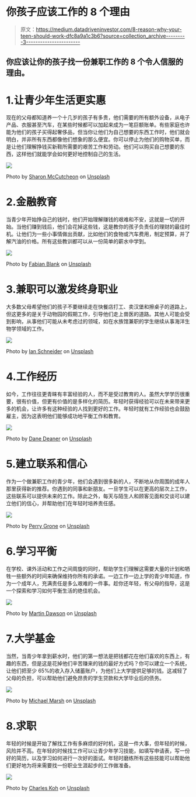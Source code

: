 # 你孩子应该工作的 8 个理由

> 原文：<https://medium.datadriveninvestor.com/8-reason-why-your-teen-should-work-dfc8a9a1c3b6?source=collection_archive---------3----------------------->

## 你应该让你的孩子找一份兼职工作的 8 个令人信服的理由。

# 1.让青少年生活更实惠

现在的父母都知道养一个十几岁的孩子有多贵，他们需要的所有额外设备，从电子产品、衣服甚至汽车，在某些时候都可以加起来成为一笔巨额账单。有些家庭也许能为他们的孩子买得起奢侈品，但当你让他们为自己想要的东西工作时，他们就会明白，并非所有东西都像他们想象的那么便宜。你可以停止为他们的购物买单，而是让他们理解挣钱买新鞋所需要的艰苦工作和劳动。他们可以购买自己想要的东西，这样他们就能学会如何更好地控制自己的生活。

![](img/63bf4979f358dc6f27eb312f660f840d.png)

Photo by [Sharon McCutcheon](https://unsplash.com/@sharonmccutcheon?utm_source=medium&utm_medium=referral) on [Unsplash](https://unsplash.com?utm_source=medium&utm_medium=referral)

# 2.金融教育

当青少年开始挣自己的钱时，他们开始理解赚钱的艰难和不安，这就是一切的开始。当他们赚到钱后，他们会花掉这些钱，这是教你的孩子负责任的理财的最佳时机。让他们为一些小事情做出贡献，比如他们的食物或汽车费用，制定预算，并了解汽油的价格。所有这些教训都可以从一份简单的薪水中学到。

![](img/5c7b4fcdb9e609b9a3d1522869fea310.png)

Photo by [Fabian Blank](https://unsplash.com/@blankerwahnsinn?utm_source=medium&utm_medium=referral) on [Unsplash](https://unsplash.com?utm_source=medium&utm_medium=referral)

# 3.兼职可以激发终身职业

大多数父母希望他们的孩子不要继续走在快餐店打工、卖汉堡和擦桌子的道路上，但这更多的是关于动物园的假期工作，引导他们走上兽医的道路。其他人可能会受到影响，从事他们可能从未考虑过的领域，如在水族馆兼职的学生继续从事海洋生物学领域的工作。

![](img/52ff839f8c60507ee9bed505eac1d956.png)

Photo by [Ian Schneider](https://unsplash.com/@goian?utm_source=medium&utm_medium=referral) on [Unsplash](https://unsplash.com?utm_source=medium&utm_medium=referral)

# 4.工作经历

如今，工作往往更青睐有丰富经验的人，而不是受过教育的人。虽然大学学历很重要，很有价值，但更有价值的是多样化的简历。年轻时获得经验可以在未来带来更多的机会，让许多有这种经验的人找到更好的工作。年轻时就有工作经验也会鼓励雇主，因为这表明他们能够成功地平衡工作和教育。

![](img/d9caff0912f502b69cfb11246ff21740.png)

Photo by [Dane Deaner](https://unsplash.com/@danedeaner?utm_source=medium&utm_medium=referral) on [Unsplash](https://unsplash.com?utm_source=medium&utm_medium=referral)

# 5.建立联系和信心

作为一个做兼职工作的青少年，他们会遇到很多新的人，不断地从你周围的成年人那里获得新的推荐。你遇到的同事和新朋友。一旦学生可以在更高的层次上工作，这些联系可以提供未来的工作。除此之外，每天与陌生人和顾客见面和交谈可以建立他们的信心，并帮助他们在年轻时培养责任感。

![](img/4b4d0806f2a08177f26b7d5bbb38df61.png)

Photo by [Perry Grone](https://unsplash.com/@perrygrone?utm_source=medium&utm_medium=referral) on [Unsplash](https://unsplash.com?utm_source=medium&utm_medium=referral)

# 6.学习平衡

在学校、课外活动和工作之间周旋的同时，帮助学生们理解这需要大量的计划和牺牲一些额外的时间来确保维持你所有的承诺。一边工作一边上学的青少年知道，作为一个成年人，充满责任是多么艰难的一件事。趁你还年轻，有父母的指导，这是一个探索和学习如何平衡生活的绝佳机会。

![](img/90aa36eac7fe805caac20b4e8688c5b7.png)

Photo by [Martin Dawson](https://unsplash.com/@dawsino?utm_source=medium&utm_medium=referral) on [Unsplash](https://unsplash.com?utm_source=medium&utm_medium=referral)

# 7.大学基金

当然，当青少年拿到薪水时，他们的第一想法是把钱都花在他们喜欢的东西上，有趣的东西，但是这是花掉他们辛苦赚来的钱的最好方式吗？你可以建立一个系统，让他们把至少 65%的收入存入储蓄账户，为他们上大学提供足够的钱。这减轻了父母的负担，可以帮助他们避免昂贵的学生贷款和大学毕业后的债务。

![](img/698816d1ba6d9824c2734ebbef32e81e.png)

Photo by [Michael Marsh](https://unsplash.com/@muskratmike?utm_source=medium&utm_medium=referral) on [Unsplash](https://unsplash.com?utm_source=medium&utm_medium=referral)

# 8.求职

年轻的时候是开始了解找工作有多麻烦的好时机，这是一件大事，但年轻的时候，风险并不高。在年轻的时候找工作可以让青少年学习技能，如填写申请表，写一份好的简历，以及学习如何进行一次好的面试。年轻时磨练所有这些技能可以帮助他们更好地为将来需要找一份职业生涯起步的工作做准备。

![](img/b11c593e90a8d5d651008c1edfa9563e.png)

Photo by [Charles Koh](https://unsplash.com/@charles?utm_source=medium&utm_medium=referral) on [Unsplash](https://unsplash.com?utm_source=medium&utm_medium=referral)